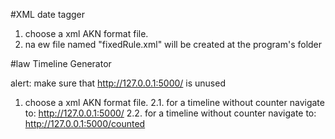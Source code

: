 #XML date tagger

1.  choose a xml AKN format file.
2.  na ew file named "fixedRule.xml" will be created at the program's folder

#law Timeline Generator

alert:  make sure that http://127.0.0.1:5000/ is unused

1.    choose a xml AKN format file.
2.1.  for a timeline without counter navigate to:
        http://127.0.0.1:5000/
2.2.  for a timeline without counter navigate to:
        http://127.0.0.1:5000/counted